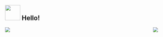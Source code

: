 ## <img src="https://i.pinimg.com/originals/f3/d3/56/f3d35634ce49ee4e1362685560a6cd2f.gif" width="50px" /> Hello!

<!-- ![Audrey's GitHub stats](https://github-readme-stats.vercel.app/api?username=audreyfabiola&show_icons=true&theme=rose_pine)

[![Top Langs](https://github-readme-stats.vercel.app/api/top-langs/?username=audreyfabiola&layout=compact&theme=rose_pine)](https://github.com/audreyfabiola/github-readme-stats)

 -->
 
<!-- ### <img src="https://raw.githubusercontent.com/alexnaiman/alexnaiman/master/resources/stats.png" width="35px" /> Some stats
 -->
 
<p align="right">
<img align="left" src="https://github-readme-stats.vercel.app/api?username=audreyfabiola&theme=rose_pine&show_icons=true" />

<img  float="right" src="https://github-readme-stats.vercel.app/api/top-langs/?username=audreyfabiola&layout=compact&theme=rose_pine&show_icons=true" />

</p>
